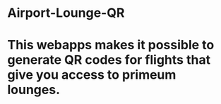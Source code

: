# Airport-Lounge-QR

<h1>This webapps makes it possible to generate QR codes for flights that give you access to primeum lounges.</h
